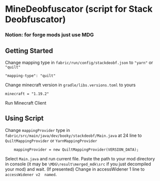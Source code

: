 # MineDeobfuscator (script for Stack Deobfuscator)

### Notion: for forge mods just use MDG

## Getting Started

Change mapping type in `fabric/run/config/stackdeobf.json` to `"yarn"` or `"quilt"`

```shell
"mapping-type": "quilt"
```

Change minecraft version in `gradle/libs.versions.toml` to yours

```shell
minecraft = "1.19.2"
```

Run Minecraft Client

## Using Script

Change `mappingProvider` type in `fabric/src/main/java/dev/booky/stackdeobf/Main.java` at 24 line to `QuiltMappingProvider` or `YarnMappingProvider`
```shell
    mappingProvider = new QuiltMappingProvider(VERSION_DATA);
```

Select `Main.java` and run current file. Paste the path to your mod directory in console (it may be `\MDG\result\merged_mdk\src` if you just decompiled your mod) and wait. 
(If presented) Change in accessWidener 1 line to `accessWidener	v2	named`. 
